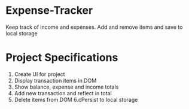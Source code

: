# Expense-Tracker
Keep track of income and expenses. Add and remove items and save to local storage

# Project Specifications
1. Create UI for project
2. Display transaction items in DOM
3. Show balance, expense and income totals
4. Add new transaction and reflect in total
5. Delete items from DOM
6.cPersist to local storage
